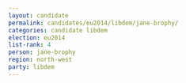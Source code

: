 ```yaml
---
layout: candidate
permalink: candidates/eu2014/libdem/jane-brophy/
categories: candidate libdem
election: eu2014
list-rank: 4
person: jane-brophy
region: north-west
party: libdem
---
```

